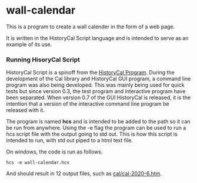 # wall-calendar

This is a program to create a wall calender in the form of a web page.

It is written in the HistoryCal Script language
and is intended to serve as an example of its use.

### Running HisoryCal Script

HistoryCal Script is a spinoff from the [HistoryCal Program](https://github.com/nickmat/HistoryCal).
During the development of the Cal library and HistoryCal GUI program,
a command line program was also being developed.
This was mainly being used for quick tests but since version 0.3,
the test program and interactive program have been separated.
When version 0.7 of the GUI HistoryCal is released, it is the intention
that a version of the interactive command line program be released with it.

The program is named **hcs** and is intended to be added to the path
so it can be run from anywhere.
Using the -e flag the program can be used to run a hcs script file
with the output going to std out.
This is how this script is intended to run, with std out piped to a html text file.

On windows, the code is run as follows.

`hcs -e wall-calendar.hcs`

And should result in 12 output files, such as [cal/cal-2020-6.htm](https://nickmat.github.io/wall-calendar/cal/cal-2020-6.htm).
